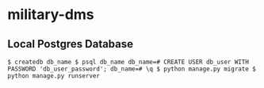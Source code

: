 # military-dms

## Local Postgres Database
`$ createdb db_name
$ psql db_name
db_name=# CREATE USER db_user WITH PASSWORD 'db_user_password';
db_name=# \q
$ python manage.py migrate
$ python manage.py runserver`

